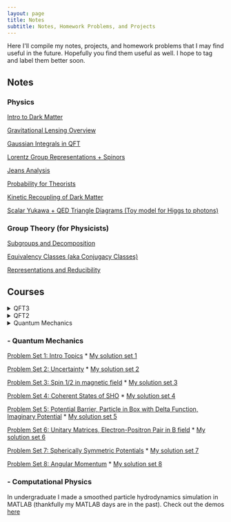 ```yaml
---
layout: page
title: Notes
subtitle: Notes, Homework Problems, and Projects
---
```


Here I'll compile my notes, projects, and homework problems that I may find useful in the future. Hopefully you find them useful as well. I hope to tag and label them better soon.

## Notes

### Physics

[Intro to Dark Matter](https://drive.google.com/file/d/1KzpEt2id5KqnxUWpr0ebqMdTbIGVj2uh/view?usp=sharing)

[Gravitational Lensing Overview](https://drive.google.com/file/d/1odSd7ClzkYXv4H2OltLilYWpQEQJnfds/view?usp=sharing)

[Gaussian Integrals in QFT](https://drive.google.com/file/d/1uQZOfD9xw4gE9EHYandfunwnxNK1m7kR/view?usp=sharing)

[Lorentz Group Representations + Spinors](https://drive.google.com/file/d/1xG87L_VGdBjkfz0VVtxByr-wI3jbj5Wj/view?usp=sharing)

[Jeans Analysis](https://drive.google.com/file/d/17F6PY19kr87pg3_6gddkg1MiA7jSYIfd/view?usp=sharing)

[Probability for Theorists](https://drive.google.com/file/d/1EHAHX20POxpar3sQEEyPL0xWq93PHvIA/view?usp=sharing)

[Kinetic Recoupling of Dark Matter](https://drive.google.com/file/d/1KlmK_Iv_O_BpkvVmQG-_M4sFd5JnygiF/view?usp=sharing)

[Scalar Yukawa + QED Triangle Diagrams (Toy model for Higgs to photons)](https://drive.google.com/file/d/1rBbqwgoRS9Lj4T6_YFlOlJT0lCePA45D/view?usp=sharing)

### Group Theory (for Physicists)

[Subgroups and Decomposition](https://drive.google.com/file/d/1bdt8AivvD1nngL8R9ExIF1OILvXEUar6/view?usp=sharing)

[Equivalency Classes (aka Conjugacy Classes)](https://drive.google.com/file/d/1HeIlERiQZ5KHdlwTG2htymybIOR4NDsW/view?usp=sharing)

[Representations and Reducibility](https://drive.google.com/file/d/16gb60fLzJEIDrsvVw1aDwGnETVhZcQKZ/view?usp=sharing)


## Courses

<details>
<summary>QFT3</summary>
<br>
<a href="http://scipp.ucsc.edu/~haber/ph222/qftiii20_1.pdf">Problem Set 1: Inverse Propagator, Generating Functionals, Green Function EOM, Exact Feynman Propagator in Coordinate Space</a>
*
<a href="https://nolansmyth.github.io/assets/QFT3_HW1.pdf">My solution set 1</a>
</details>

<details>
<summary>QFT2</summary>
<br>
<a href="https://drive.google.com/file/d/16XgEyLjb9LdVtVTCwFZvdW6kx_q_hxQA/view?usp=sharing">Final Presentation: The Strong CP Problem</a>
</details>


<!-- ### - QFT3

[Problem Set 1: Inverse Propagator, Generating Functionals, Green Function EOM, Exact Feynman Propagator in Coordinate Space](http://scipp.ucsc.edu/~haber/ph222/qftiii20_1.pdf) * [My solution set 1](https://nolansmyth.github.io/assets/QFT3_HW1.pdf)

[Final Presentation: The Operator Product Expansion](http://scipp.ucsc.edu/~haber/ph222/[Nolan%20Smyth]_The_Operator_Product_Expansion) -->

<!-- ### - QFT2
[Final Presentation: The Strong CP Problem](https://drive.google.com/file/d/16XgEyLjb9LdVtVTCwFZvdW6kx_q_hxQA/view?usp=sharing) -->

<details>
<summary>Quantum Mechanics</summary>
<br>
<a href="https://nolansmyth.github.io/assets/phys215_HW1.pdf">Problem Set 1: Intro Topics</a>
*
<a href="https://nolansmyth.github.io/assets/QMHW1.pdf">My solution set 1</a>

<a href="https://nolansmyth.github.io/assets/phys215_HW2.pdf">Problem Set 2: Uncertainty</a>
*
<a href="https://nolansmyth.github.io/assets/QMHW2.pdf">My solution set 2</a>


</details>

### - Quantum Mechanics

[Problem Set 1: Intro Topics](https://nolansmyth.github.io/assets/phys215_HW1.pdf) * [My solution set 1](https://nolansmyth.github.io/assets/QMHW1.pdf)

[Problem Set 2: Uncertainty](https://nolansmyth.github.io/assets/phys215_HW2.pdf) * [My solution set 2](https://nolansmyth.github.io/assets/QMHW2.pdf)

[Problem Set 3: Spin 1/2 in magnetic field](https://nolansmyth.github.io/assets/phys215_HW3.pdf) * [My solution set 3](https://nolansmyth.github.io/assets/QMHW3.pdf)

[Problem Set 4: Coherent States of SHO](https://nolansmyth.github.io/assets/phys215_HW4.pdf) * [My solution set 4](https://nolansmyth.github.io/assets/QMHW4.pdf)

[Problem Set 5: Potential Barrier, Particle in Box with Delta Function, Imaginary Potential](https://nolansmyth.github.io/assets/phys215_HW5.pdf) * [My solution set 5](https://nolansmyth.github.io/assets/QMHW5.pdf)

[Problem Set 6: Unitary Matrices, Electron-Positron Pair in B field](https://nolansmyth.github.io/assets/phys215_HW6.pdf) * [My solution set 6](https://nolansmyth.github.io/assets/QMHW6.pdf)

[Problem Set 7: Spherically Symmetric Potentials](https://nolansmyth.github.io/assets/phys215_HW7.pdf) * [My solution set 7](https://nolansmyth.github.io/assets/QMHW7.pdf)

[Problem Set 8: Angular Momentum](https://nolansmyth.github.io/assets/phys215_HW8.pdf) * [My solution set 8](https://nolansmyth.github.io/assets/QMHW8.pdf)

       
### - Computational Physics

In undergraduate I made a smoothed particle hydrodynamics simulation in MATLAB (thankfully my MATLAB days are in the past). Check out the demos [here](https://github.com/NolanSmyth/Smoothed-particle-hydrodynamics)


